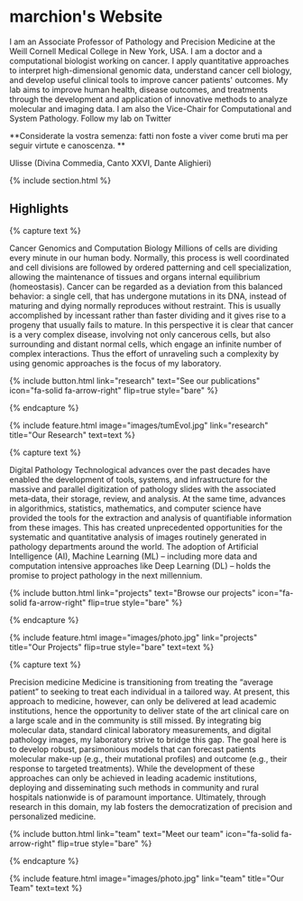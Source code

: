 ---
---

# marchion's Website

I am an Associate Professor of Pathology and Precision Medicine at the Weill Cornell Medical College in New York, USA. I am a doctor and a computational biologist working on cancer. I apply quantitative approaches to interpret high-dimensional genomic data, understand cancer cell biology, and develop useful clinical tools to improve cancer patients' outcomes. 
My lab aims to improve human health, disease outcomes, and treatments through the development and application of innovative methods to analyze molecular and imaging data.
I am also the Vice-Chair for Computational and System Pathology.
Follow my lab on Twitter 

**Considerate la vostra semenza: fatti non foste a viver come bruti ma per seguir virtute e canoscenza. **

Ulisse (Divina Commedia, Canto XXVI, Dante Alighieri)

{% include section.html %}

## Highlights

{% capture text %}

Cancer Genomics and Computation Biology 
Millions of cells are dividing every minute in our human body. Normally, this process is well coordinated and cell divisions are followed by ordered patterning and cell specialization, allowing the maintenance of tissues and organs internal equilibrium (homeostasis). Cancer can be regarded as a deviation from this balanced behavior: a single cell, that has undergone mutations in its DNA, instead of maturing and dying normally reproduces without restraint. This is usually accomplished by incessant rather than faster dividing and it gives rise to a progeny that usually fails to mature. In this perspective it is clear that cancer is a very complex disease, involving not only cancerous cells, but also surrounding and distant normal cells, which engage an infinite number of complex interactions. Thus the effort of unraveling such a complexity by using genomic approaches is the focus of my laboratory. 

{%
  include button.html
  link="research"
  text="See our publications"
  icon="fa-solid fa-arrow-right"
  flip=true
  style="bare"
%}

{% endcapture %}

{%
  include feature.html
  image="images/tumEvol.jpg"
  link="research"
  title="Our Research"
  text=text
%}

{% capture text %}

Digital Pathology
Technological advances over the past decades have enabled the development of tools, systems, and infrastructure for the massive and parallel digitization of pathology slides with the associated meta‐data, their storage, review, and analysis. At the same time, advances in algorithmics, statistics, mathematics, and computer science have provided the tools for the extraction and analysis of quantifiable information from these images. This has created unprecedented opportunities for the systematic and quantitative analysis of images routinely generated in pathology departments around the world. The adoption of Artificial Intelligence (AI), Machine Learning (ML) – including more data and computation intensive approaches like Deep Learning (DL) – holds the promise to project pathology in the next millennium.

{%
  include button.html
  link="projects"
  text="Browse our projects"
  icon="fa-solid fa-arrow-right"
  flip=true
  style="bare"
%}

{% endcapture %}

{%
  include feature.html
  image="images/photo.jpg"
  link="projects"
  title="Our Projects"
  flip=true
  style="bare"
  text=text
%}

{% capture text %}

Precision medicine
Medicine is transitioning from treating the “average patient” to seeking to treat each individual in a tailored way. At present, this approach to medicine, however, can only be delivered at lead academic institutions, hence the opportunity to deliver state of the art clinical care on a large scale and in the community is still missed. By integrating big molecular data, standard clinical laboratory measurements, and digital pathology images, my laboratory strive to bridge this gap. The goal here is to develop robust, parsimonious models that can forecast patients molecular make-up (e.g., their mutational profiles) and outcome (e.g., their response to targeted treatments). While the development of these approaches can only be achieved in leading academic institutions, deploying and disseminating such methods in community and rural hospitals nationwide is of paramount importance. Ultimately, through research in this domain, my lab fosters the democratization of precision and personalized medicine. 

{%
  include button.html
  link="team"
  text="Meet our team"
  icon="fa-solid fa-arrow-right"
  flip=true
  style="bare"
%}

{% endcapture %}

{%
  include feature.html
  image="images/photo.jpg"
  link="team"
  title="Our Team"
  text=text
%}
